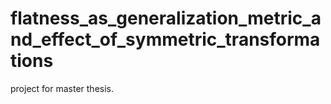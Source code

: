 # flatness_as_generalization_metric_and_effect_of_symmetric_transformations
project for master thesis.

